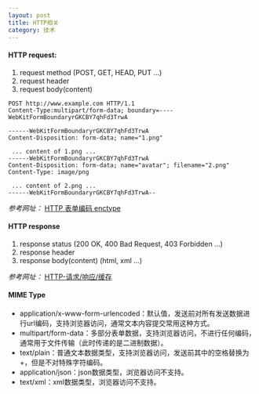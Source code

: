 ```yaml
---
layout: post
title: HTTP相关
category: 技术
---
```


#### HTTP request:

1. request method (POST, GET, HEAD, PUT ...)
2. request header
3. request body(content)

```
POST http://www.example.com HTTP/1.1
Content-Type:multipart/form-data; boundary=----WebKitFormBoundaryrGKCBY7qhFd3TrwA

------WebKitFormBoundaryrGKCBY7qhFd3TrwA
Content-Disposition: form-data; name="1.png"

 ... content of 1.png ...
------WebKitFormBoundaryrGKCBY7qhFd3TrwA
Content-Disposition: form-data; name="avatar"; filename="2.png"
Content-Type: image/png

 ... content of 2.png ...
------WebKitFormBoundaryrGKCBY7qhFd3TrwA--
```

*参考网址：* [HTTP 表单编码 enctype](http://harttle.com/2016/04/11/http-form-endoding.html "http")

#### HTTP response

1. response status (200 OK, 400 Bad Request, 403 Forbidden ...)
2. response header
3. response body(content) (html, xml ...)

*参考网址：* [HTTP-请求/响应/缓存](http://cnbin.github.io/blog/2016/02/20/http-qing-qiu-,-xiang-ying-,-huan-cun/ "http")

#### MIME Type

* application/x-www-form-urlencoded：默认值，发送前对所有发送数据进行url编码，支持浏览器访问，通常文本内容提交常用这种方式。
* multipart/form-data：多部分表单数据，支持浏览器访问，不进行任何编码，通常用于文件传输（此时传递的是二进制数据）。
* text/plain：普通文本数据类型，支持浏览器访问，发送前其中的空格替换为+，但是不对特殊字符编码。
* application/json：json数据类型，浏览器访问不支持。
* text/xml：xml数据类型，浏览器访问不支持。
